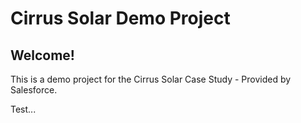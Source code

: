 # Cirrus Solar Demo Project

## Welcome!

This is a demo project for the Cirrus Solar Case Study - Provided by Salesforce.

Test...